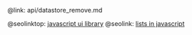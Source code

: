 @link: api/datastore_remove.md

@seolinktop: [javascript ui library](https://webix.com)
@seolink: [lists in javascript](https://webix.com/widget/list/)